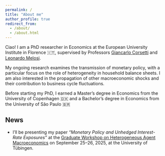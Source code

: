 ```yaml
---
permalink: /
title: "About me"
author_profile: true
redirect_from: 
  - /about/
  - /about.html
---
```


Ciao! I am a PhD researcher in Economics at the European University Institute in Florence :it:, supervised by Professors [Giancarlo Corsetti](https://sites.google.com/site/giancarlocorsetti/) and [Leonardo Melosi](https://sites.google.com/site/lemelosi/).

 My ongoing research examines the transmission of monetary policy, with a particular focus on the role of heterogeneity in household balance sheets. I am also interested in the propagation of other macroeconomic shocks and their contribution to business cycle fluctuations.

Before starting my PhD, I earned a Master’s degree in Economics from the University of Copenhagen :denmark: and a Bachelor’s degree in Economics from the University of São Paulo :brazil:

## News

- I’ll be presenting my paper *“Monetary Policy and Unhedged Interest-Rate Exposures”* at the [Graduate Workshop on Heterogeneous Agent Macroeconomics](files/Program_HANK_PhD_Workshop.pdf)
 on September 25–26, 2025, at the University of Tübingen.


